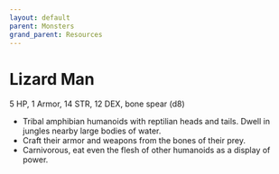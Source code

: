 ```yaml
---
layout: default
parent: Monsters
grand_parent: Resources
---
```


# Lizard Man

5 HP, 1 Armor, 14 STR, 12 DEX, bone spear (d8)

- Tribal amphibian humanoids with reptilian heads and tails. Dwell in jungles nearby large bodies of water.
- Craft their armor and weapons from the bones of their prey.
- Carnivorous, eat even the flesh of other humanoids as a display of power.

